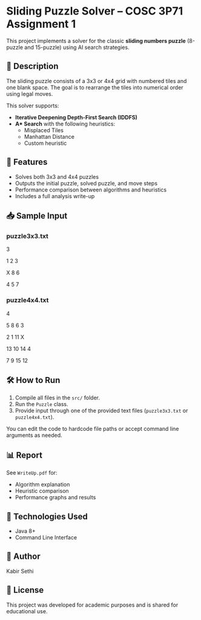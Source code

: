 # Sliding Puzzle Solver – COSC 3P71 Assignment 1

This project implements a solver for the classic **sliding numbers puzzle** (8-puzzle and 15-puzzle) using AI search strategies.

## 🧠 Description

The sliding puzzle consists of a 3x3 or 4x4 grid with numbered tiles and one blank space. The goal is to rearrange the tiles into numerical order using legal moves.

This solver supports:
- **Iterative Deepening Depth-First Search (IDDFS)**
- **A\* Search** with the following heuristics:
    - Misplaced Tiles
    - Manhattan Distance
    - Custom heuristic

## 🚀 Features

- Solves both 3x3 and 4x4 puzzles
- Outputs the initial puzzle, solved puzzle, and move steps
- Performance comparison between algorithms and heuristics
- Includes a full analysis write-up


## 📥 Sample Input

### puzzle3x3.txt
3

1 2 3

X 8 6

4 5 7

### puzzle4x4.txt
4

5 8 6 3

2 1 11 X

13 10 14 4

7 9 15 12


## 🛠️ How to Run

1. Compile all files in the `src/` folder.
2. Run the `Puzzle` class.
3. Provide input through one of the provided text files (`puzzle3x3.txt` or `puzzle4x4.txt`).

You can edit the code to hardcode file paths or accept command line arguments as needed.

## 📊 Report

See `WriteUp.pdf` for:
- Algorithm explanation
- Heuristic comparison
- Performance graphs and results

## 🧰 Technologies Used

- Java 8+
- Command Line Interface

## 👤 Author

Kabir Sethi  

## 📄 License

This project was developed for academic purposes and is shared for educational use.

